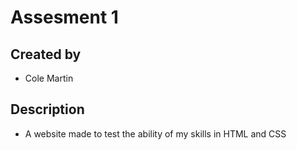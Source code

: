 # Assesment 1
## Created by
 - Cole Martin
## Description
 - A website made to test the ability of my skills in HTML and CSS